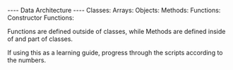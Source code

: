 
---- Data Architecture  ----
Classes:
Arrays:
Objects:
Methods: 
Functions:
Constructor Functions:

Functions are defined outside of classes, while Methods are defined inside of and part of classes.


If using this as a learning guide, progress through the scripts according to the numbers.
